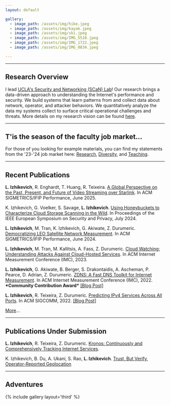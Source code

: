 ```yaml
---
layout: default

gallery:
  - image_path: /assets/img/hike.jpeg
  - image_path: /assets/img/kayak.jpeg
  - image_path: /assets/img/ski.jpeg
  - image_path: /assets/img/IMG_5518.jpeg
  - image_path: /assets/img/IMG_1722.jpeg
  - image_path: /assets/img/IMG_0834.jpeg

---
```


* * *
## Research Overview

I lead [UCLA's Security and Networking (SCaN) Lab](https://ucla-scan.github.io)!
Our research brings a data-driven approach to understanding the Internet's performance and security. 
We build systems that learn patterns from and collect data about network, operator, and attacker behaviors. 
We quantitatively analyze the data my systems collect to surface critical operational challenges and threats.
More details on my research vision can be found [here](assets/app_materials/ResearchStatement.pdf).

* * *
## T'is the season of the faculty job market...

For those of you looking for example materials, you can find my statements from the '23-'24 job market here:
[Research](assets/app_materials/ResearchStatement.pdf), [Diversity](assets/app_materials/DiversityStatement.pdf), and [Teaching](assets/app_materials/TeachingStatement.pdf).

* * *
## Recent Publications 

**L. Izhikevich**, R. Enghardt, T. Huang, R. Teixeira. [A Global Perspective on the Past, Present, and Future of Video Streaming over Starlink](/assets/papers/EyeOnTheSky.pdf). In ACM SIGMETRICS/IFIP Performance, June 2025.

K. Izhikevich, G. Voelker, S. Savage, **L. Izhikevich**. [Using Honeybuckets to Characterize Cloud Storage Scanning in the Wild](/assets/papers/honeybuckets.pdf). In Proceedings of the IEEE European Symposium on Security and Privacy, July 2024.

**L. Izhikevich**, M. Tran, K. Izhikevich,  G. Akiwate, Z. Durumeric. [Democratizing LEO Satellite Network Measurement](/assets/papers/LEO-HitchHiking.pdf). In ACM SIGMETRICS/IFIP Performance, June 2024.

**L. Izhikevich**, M. Tran, M. Kallitsis, A. Fass, Z. Durumeric. [Cloud Watching: Understanding Attacks Against Cloud-Hosted Services](/assets/papers/Cloud_Watching.pdf). In ACM Internet Measurement Conference (IMC), 2023. 

**L. Izhikevich**, G. Akiwate, B. Berger, S. Drakontaidis, A. Ascheman, P. Pearce, D. Adrian, Z. Durumeric. [ZDNS: A Fast DNS Toolkit for Internet Measurement](/assets/papers/ZDNS.pdf). In ACM Internet Measurement Conference (IMC), 2022. 
**\*Community Contribution Award\*** [[Blog Post]](https://blog.apnic.net/2023/03/22/zdns-a-fast-dns-toolkit-for-internet-measurement/) 

**L. Izhikevich**, R. Teixeira, Z. Durumeric. [Predicting IPv4 Services Across All Ports](/assets/papers/gps.pdf). In ACM SIGCOMM, 2022. [[Blog Post]](https://blog.apnic.net/2022/10/11/predicting-ipv4-services-across-all-ports/)

[More](/publications/)...

***
## Publications Under Submission

**L. Izhikevich**, R. Teixeira, Z. Durumeric. [Kronos: Continuously and Comprehensively Tracking Internet Services]().

K. Izhikevich, B. Du, A. Ukani, S. Rao, **L. Izhikevich**. [Trust, But Verify, Operator-Reported Geolocation]()

* * *
## Adventures

{% include gallery layout='third' %}
